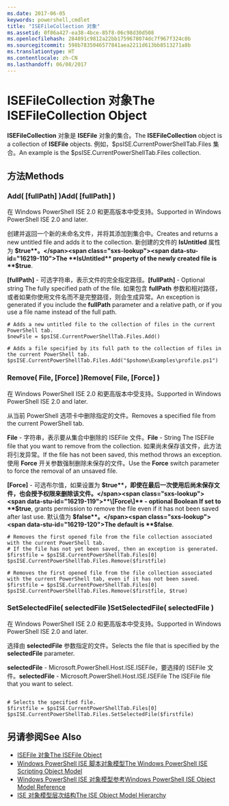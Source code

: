```yaml
---
ms.date: 2017-06-05
keywords: powershell,cmdlet
title: "ISEFileCollection 对象"
ms.assetid: 0f86a427-ea38-4bce-85f8-06c98d30d508
ms.openlocfilehash: 284891c9812a22bb1759678074dc7f967f324c0b
ms.sourcegitcommit: 598b7835046577841aea2211d613bb8513271a8b
ms.translationtype: HT
ms.contentlocale: zh-CN
ms.lasthandoff: 06/08/2017
---
```

# <a name="the-isefilecollection-object"></a><span data-ttu-id="16219-103">ISEFileCollection 对象</span><span class="sxs-lookup"><span data-stu-id="16219-103">The ISEFileCollection Object</span></span>
  <span data-ttu-id="16219-104">**ISEFileCollection** 对象是 **ISEFile** 对象的集合。</span><span class="sxs-lookup"><span data-stu-id="16219-104">The **ISEFileCollection** object is a collection of **ISEFile** objects.</span></span> <span data-ttu-id="16219-105">例如，$psISE.CurrentPowerShellTab.Files 集合。</span><span class="sxs-lookup"><span data-stu-id="16219-105">An example is the $psISE.CurrentPowerShellTab.Files collection.</span></span>

## <a name="methods"></a><span data-ttu-id="16219-106">方法</span><span class="sxs-lookup"><span data-stu-id="16219-106">Methods</span></span>

### <a name="add-fullpath-"></a><span data-ttu-id="16219-107">Add\( \[fullPath\] \)</span><span class="sxs-lookup"><span data-stu-id="16219-107">Add\( \[fullPath\] \)</span></span>
  <span data-ttu-id="16219-108">在 Windows PowerShell ISE 2.0 和更高版本中受支持。</span><span class="sxs-lookup"><span data-stu-id="16219-108">Supported in Windows PowerShell ISE 2.0 and later.</span></span> 

 <span data-ttu-id="16219-109">创建并返回一个新的未命名文件，并将其添加到集合中。</span><span class="sxs-lookup"><span data-stu-id="16219-109">Creates and returns a new untitled file and adds it to the collection.</span></span> <span data-ttu-id="16219-110">新创建的文件的 **IsUntitled** 属性为 **$true**。</span><span class="sxs-lookup"><span data-stu-id="16219-110">The **IsUntitled** property of the newly created file is **$true**.</span></span>

 <span data-ttu-id="16219-111">**\[fullPath\]** - 可选字符串，表示文件的完全指定路径。</span><span class="sxs-lookup"><span data-stu-id="16219-111">**\[fullPath\]** - Optional string The fully specified path of the file.</span></span> <span data-ttu-id="16219-112">如果包含 **fullPath** 参数和相对路径，或者如果你使用文件名而不是完整路径，则会生成异常。</span><span class="sxs-lookup"><span data-stu-id="16219-112">An exception is generated if you include the **fullPath** parameter and a relative path, or if you use a file name instead of the full path.</span></span>

```
# Adds a new untitled file to the collection of files in the current PowerShell tab.
$newFile = $psISE.CurrentPowerShellTab.Files.Add()

# Adds a file specified by its full path to the collection of files in the current PowerShell tab.
$psISE.CurrentPowerShellTab.Files.Add("$pshome\Examples\profile.ps1")

```

### <a name="remove-file-force-"></a><span data-ttu-id="16219-113">Remove\( File, \[Force\] \)</span><span class="sxs-lookup"><span data-stu-id="16219-113">Remove\( File, \[Force\] \)</span></span>
  <span data-ttu-id="16219-114">在 Windows PowerShell ISE 2.0 和更高版本中受支持。</span><span class="sxs-lookup"><span data-stu-id="16219-114">Supported in Windows PowerShell ISE 2.0 and later.</span></span> 

 <span data-ttu-id="16219-115">从当前 PowerShell 选项卡中删除指定的文件。</span><span class="sxs-lookup"><span data-stu-id="16219-115">Removes a specified file from the current PowerShell tab.</span></span>

 <span data-ttu-id="16219-116">**File** - 字符串，表示要从集合中删除的 ISEFile 文件。</span><span class="sxs-lookup"><span data-stu-id="16219-116">**File** - String The ISEFile file that you want to remove from the collection.</span></span> <span data-ttu-id="16219-117">如果尚未保存该文件，此方法将引发异常。</span><span class="sxs-lookup"><span data-stu-id="16219-117">If the file has not been saved, this method throws an exception.</span></span> <span data-ttu-id="16219-118">使用 **Force** 开关参数强制删除未保存的文件。</span><span class="sxs-lookup"><span data-stu-id="16219-118">Use the **Force** switch parameter to force the removal of an unsaved file.</span></span>

 <span data-ttu-id="16219-119">**\[Force\]** - 可选布尔值，如果设置为 **$true**，即使在最后一次使用后尚未保存文件，也会授予权限来删除该文件。</span><span class="sxs-lookup"><span data-stu-id="16219-119">**\[Force\]** - optional Boolean If set to **$true**, grants permission to remove the file even if it has not been saved after last use.</span></span> <span data-ttu-id="16219-120">默认值为 **$false**。</span><span class="sxs-lookup"><span data-stu-id="16219-120">The default is **$false**.</span></span>

```
# Removes the first opened file from the file collection associated with the current PowerShell tab.
# If the file has not yet been saved, then an exception is generated.
$firstfile = $psISE.CurrentPowerShellTab.Files[0]
$psISE.CurrentPowerShellTab.Files.Remove($firstfile)

# Removes the first opened file from the file collection associated with the current PowerShell tab, even if it has not been saved.
$firstfile = $psISE.CurrentPowerShellTab.Files[0]
$psISE.CurrentPowerShellTab.Files.Remove($firstfile, $true)
```

### <a name="setselectedfile-selectedfile-"></a><span data-ttu-id="16219-121">SetSelectedFile\( selectedFile \)</span><span class="sxs-lookup"><span data-stu-id="16219-121">SetSelectedFile\( selectedFile \)</span></span>
  <span data-ttu-id="16219-122">在 Windows PowerShell ISE 2.0 和更高版本中受支持。</span><span class="sxs-lookup"><span data-stu-id="16219-122">Supported in Windows PowerShell ISE 2.0 and later.</span></span> 

 <span data-ttu-id="16219-123">选择由 **selectedFile** 参数指定的文件。</span><span class="sxs-lookup"><span data-stu-id="16219-123">Selects the file that is specified by the **selectedFile** parameter.</span></span>

 <span data-ttu-id="16219-124">**selectedFile** - Microsoft.PowerShell.Host.ISE.ISEFile，要选择的 ISEFile 文件。</span><span class="sxs-lookup"><span data-stu-id="16219-124">**selectedFile** - Microsoft.PowerShell.Host.ISE.ISEFile The ISEFile file that you want to select.</span></span>

```

# Selects the specified file.
$firstfile = $psISE.CurrentPowerShellTab.Files[0]
$psISE.CurrentPowerShellTab.Files.SetSelectedFile($firstfile)

```

## <a name="see-also"></a><span data-ttu-id="16219-125">另请参阅</span><span class="sxs-lookup"><span data-stu-id="16219-125">See Also</span></span>
- [<span data-ttu-id="16219-126">ISEFile 对象</span><span class="sxs-lookup"><span data-stu-id="16219-126">The ISEFile Object</span></span>](The-ISEFile-Object.md) 
- [<span data-ttu-id="16219-127">Windows PowerShell ISE 脚本对象模型</span><span class="sxs-lookup"><span data-stu-id="16219-127">The Windows PowerShell ISE Scripting Object Model</span></span>](The-Windows-PowerShell-ISE-Scripting-Object-Model.md) 
- [<span data-ttu-id="16219-128">Windows PowerShell ISE 对象模型参考</span><span class="sxs-lookup"><span data-stu-id="16219-128">Windows PowerShell ISE Object Model Reference</span></span>](Windows-PowerShell-ISE-Object-Model-Reference.md) 
- [<span data-ttu-id="16219-129">ISE 对象模型层次结构</span><span class="sxs-lookup"><span data-stu-id="16219-129">The ISE Object Model Hierarchy</span></span>](The-ISE-Object-Model-Hierarchy.md)

  
